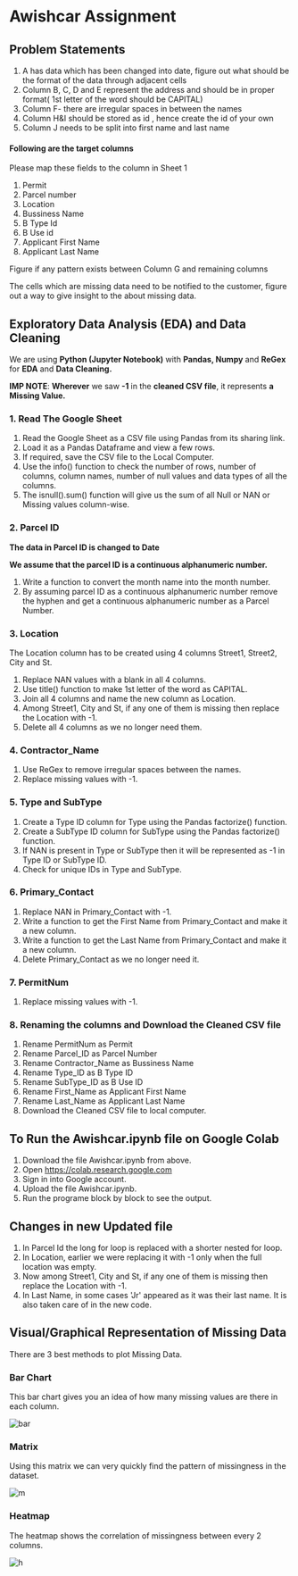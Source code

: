 # Awishcar Assignment

## Problem Statements

1. A has data which has been changed into date, figure out what should be the format of the data through adjacent cells		
2. Column B, C, D and E represent the address and should be in proper format( 1st letter of the word should be CAPITAL)		
3. Column F- there are irregular spaces in between the names		
4. Column H&I should be stored as id , hence create the id of your own		
5. Column J needs to be split into first name and last name		
		
#### Following are the target columns	
Please map these fields to the column in Sheet 1
1. Permit 	
2. Parcel number		
3. Location		
4. Bussiness Name		
5. B Type Id		
6. B Use id		
7. Applicant First Name		
8. Applicant Last Name		
		
Figure if any pattern exists between Column G and remaining columns		
		
The cells which are missing data need to be notified to the customer, figure out a way to give insight to the about missing data.

## Exploratory Data Analysis (EDA) and Data Cleaning

We are using **Python (Jupyter Notebook)** with **Pandas, Numpy** and **ReGex** for **EDA** and **Data Cleaning.**  

**IMP NOTE**: **Wherever** we saw **-1** in the **cleaned CSV file**, it represents **a Missing Value.**

### 1. Read The Google Sheet
1. Read the Google Sheet as a CSV file using Pandas from its sharing link.
2. Load it as a Pandas Dataframe and view a few rows.
3. If required, save the CSV file to the Local Computer.
4. Use the info() function to check the number of rows, number of columns, column names, number of null values and data types of all the columns.
5. The isnull().sum() function will give us the sum of all Null or NAN or Missing values column-wise.
 
### 2. Parcel ID

**The data in Parcel ID is changed to Date**

**We assume that the parcel ID is a continuous alphanumeric number.**

1. Write a function to convert the month name into the month number.
2. By assuming parcel ID as a continuous alphanumeric number remove the hyphen and get a continuous alphanumeric number as a Parcel Number.

### 3. Location

The Location column has to be created using 4 columns Street1, Street2, City and St.

1. Replace NAN values with a blank in all 4 columns.
2. Use title() function to make 1st letter of the word as CAPITAL.
3. Join all 4 columns and name the new column as Location.
4. Among Street1, City and St, if any one of them is missing then replace the Location with -1.
5. Delete all 4 columns as we no longer need them.

### 4. Contractor_Name

1. Use ReGex to remove irregular spaces between the names.
2. Replace missing values with -1.

### 5. Type and SubType

1. Create a Type ID column for Type using the Pandas factorize() function.
2. Create a SubType ID column for SubType using the Pandas factorize() function.
3. If NAN is present in Type or SubType then it will be represented as -1 in Type ID or SubType ID.
4. Check for unique IDs in Type and SubType.

### 6. Primary_Contact

1. Replace NAN in Primary_Contact with -1.
2. Write a function to get the First Name from Primary_Contact and make it a new column.
3. Write a function to get the Last Name from Primary_Contact and make it a new column.
4. Delete Primary_Contact as we no longer need it.

### 7. PermitNum

1. Replace missing values with -1.

### 8. Renaming the columns and Download the Cleaned CSV file

1. Rename PermitNum as Permit
2. Rename Parcel_ID as Parcel Number
3. Rename Contractor_Name as Bussiness Name
4. Rename Type_ID as B Type ID
5. Rename SubType_ID as B Use ID
6. Rename First_Name as Applicant First Name
7. Rename Last_Name as Applicant Last Name
8. Download the Cleaned CSV file to local computer.

## To Run the Awishcar.ipynb file on Google Colab
1. Download the file Awishcar.ipynb from above.
2. Open https://colab.research.google.com 
3. Sign in into Google account.
4. Upload the file Awishcar.ipynb.
5. Run the programe block by block to see the output.

## Changes in new Updated file
1. In Parcel Id the long for loop is replaced with a shorter nested for loop.
2. In Location, earlier we were replacing it with -1 only when the full location was empty.
3. Now among Street1, City and St, if any one of them is missing then replace the Location with -1.
4. In Last Name, in some cases 'Jr' appeared as it was their last name. It is also taken care of in the new code.

## Visual/Graphical Representation of Missing Data

There are 3 best methods to plot Missing Data.

### Bar Chart 
This bar chart gives you an idea of how many missing values are there in each column.

![bar](Bar.png)

### Matrix
Using this matrix we can very quickly find the pattern of missingness in the dataset.

![m](Matrix.png)

### Heatmap
The heatmap shows the correlation of missingness between every 2 columns.

![h](Heatmap.png)
